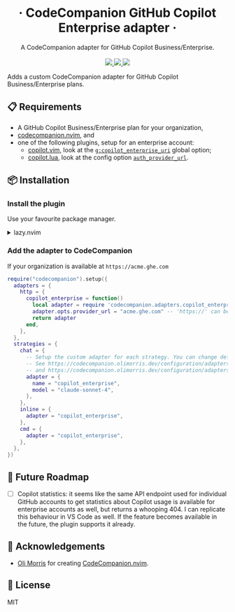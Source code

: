<div align="center">
  <h1 align="center">· CodeCompanion GitHub Copilot Enterprise adapter ·</h1>

  <p align="center">
    A CodeCompanion adapter for GitHub Copilot Business/Enterprise.
    <br/>
    <br/>
    <a href="https://neovim.io">
        <img src="https://img.shields.io/badge/Neovim-57A143?style=for-the-badge&logo=neovim&logoColor=white">
    </a>
    <a href="https://www.lua.org">
        <img src="https://img.shields.io/badge/Lua-2C2D72?style=for-the-badge&logo=lua&logoColor=white">
    </a>
    <a href="https://opensource.org/licenses/MIT">
        <img src="https://img.shields.io/badge/License-MIT-yellow?style=for-the-badge">
    </a>
  </p>
</div>

Adds a custom CodeCompanion adapter for GitHub Copilot Business/Enterprise plans.

## 📋 Requirements

- A GitHub Copilot Business/Enterprise plan for your organization,
- [codecompanion.nvim](https://codecompanion.olimorris.dev/), and
- one of the following plugins, setup for an enterprise account:
    - [copilot.vim](https://github.com/github/copilot.vim), look at the [`g:copilot_enterprise_uri`](https://github.com/github/copilot.vim/blob/v1.53.0/doc/copilot.txt#L76-L82) global option;
    - [copilot.lua](https://github.com/zbirenbaum/copilot.lua), look at the config option [`auth_provider_url`](https://github.com/zbirenbaum/copilot.lua/blob/master/doc/copilot.txt#L80-L84).

## 📦 Installation

### Install the plugin

Use your favourite package manager.

<details>
<summary>lazy.nvim</summary>

Install as a dependency of `olimorris/codecompanion.nvim`.

```lua
{
    "olimorris/codecompanion.nvim",
    dependencies = {
        "dyamon/codecompanion-copilot-enterprise.nvim"
        -- other plugins...
    }
}
```

</details>

### Add the adapter to CodeCompanion

If your organization is available at `https://acme.ghe.com`

```lua
require("codecompanion").setup({
  adapters = {
    http = {
      copilot_enterprise = function()
        local adapter = require 'codecompanion.adapters.copilot_enterprise'
        adapter.opts.provider_url = "acme.ghe.com" -- 'https://' can be removed but doesn't hurt.
        return adapter
      end,
    },
  },
  strategies = {
    chat = {
      -- Setup the custom adapter for each strategy. You can change default models as usual.
      -- See https://codecompanion.olimorris.dev/configuration/adapters.html#changing-the-default-adapter
      -- and https://codecompanion.olimorris.dev/configuration/adapters.html#changing-a-model
      adapter = {
        name = "copilot_enterprise",
        model = "claude-sonnet-4",
      },
    },
    inline = {
      adapter = "copilot_enterprise",
    },
    cmd = {
      adapter = "copilot_enterprise",
    },
  },
})
```

## 🔮 Future Roadmap

- [ ] Copilot statistics: it seems like the same API endpoint used for individual GitHub accounts to get statistics about Copilot usage is available for enterprise accounts as well, but returns a whooping 404.
      I can replicate this behaviour in VS Code as well. If the feature becomes available in the future, the plugin supports it already.

## 🙏 Acknowledgements

- [Oli Morris](https://github.com/olimorris) for creating [CodeCompanion.nvim](https://codecompanion.olimorris.dev).

## 📄 License

MIT
